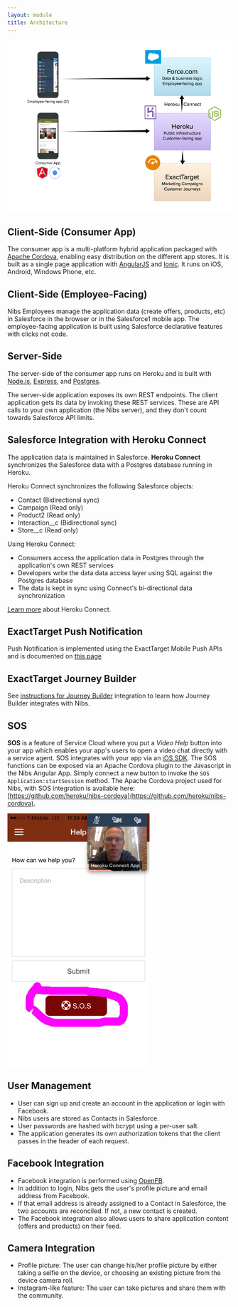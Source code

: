 ```yaml
---
layout: module
title: Architecture
---
```

![alt tag](images/architecture.png)

## Client-Side (Consumer App)

The consumer app is a multi-platform hybrid application packaged with [Apache Cordova](https://cordova.apache.org/), enabling easy distribution on the different app stores. It is built as a single page application with [AngularJS](https://angularjs.org/) and [Ionic](http://ionicframework.com/). It runs on iOS, Android, Windows Phone, etc.  

## Client-Side (Employee-Facing)

Nibs Employees manage the application data (create offers, products, etc) in Salesforce in the browser or in the Salesforce1 mobile app. The employee-facing application is built using Salesforce declarative features with clicks not code. 

## Server-Side

The server-side of the consumer app runs on Heroku and is built with [Node.js](http://nodejs.org/), [Express](http://expressjs.com/), and [Postgres](https://www.heroku.com/postgres).

The server-side application exposes its own REST endpoints. The client application gets its data by invoking these REST services. These are API calls to your own application (the Nibs server), and they don't count towards Salesforce API limits.


## Salesforce Integration with Heroku Connect

The application data is maintained in Salesforce. **Heroku Connect** synchronizes the Salesforce data with a Postgres database running in Heroku.

Heroku Connect synchronizes the following Salesforce objects:

- Contact (Bidirectional sync)
- Campaign (Read only)
- Product2 (Read only)
- Interaction__c (Bidirectional sync)
- Store__c (Read only)

Using Heroku Connect:
 
 - Consumers access the application data in Postgres through the application's own REST services 
 - Developers write the data data access layer using SQL against the Postgres database
 - The data is kept in sync using Connect's bi-directional data synchronization
 
[Learn more](https://www.heroku.com/connect) about Heroku Connect.


## ExactTarget Push Notification

Push Notification is implemented using the ExactTarget Mobile Push APIs and is documented on [this page](push.html)

## ExactTarget Journey Builder

See [instructions for Journey Builder](journey_builder.html) integration to learn how Journey Builder integrates with Nibs.


## SOS

**SOS** is a feature of Service Cloud where you put a _Video Help_ button into your app which enables your
app's users to open a video chat directly with a service agent. SOS integrates with your app via an 
[iOS SDK](https://github.com/goinstant/sos-guides). The SOS functions can be exposed via an Apache Cordova
plugin to the Javascript in the Nibs Angular App. Simply connect a new button to invoke the 
`SOS Application:startSession` method. The Apache Cordova project used for Nibs, with SOS integration
is available here: [https://github.com/heroku/nibs-cordova](https://github.com/heroku/nibs-cordova).

![alt tag](images/sos_screenshot.png)

## User Management

- User can sign up and create an account in the application or login with Facebook.
- Nibs users are stored as Contacts in Salesforce.
- User passwords are hashed with bcrypt using a per-user salt.
- The application generates its own authorization tokens that the client passes in the header of each request.

## Facebook Integration

- Facebook integration is performed using [OpenFB](https://github.com/ccoenraets/OpenFB).
- In addition to login, Nibs gets the user's profile picture and email address from Facebook.
- If that email address is already assigned to a Contact in Salesforce, the two accounts are reconciled. If not, a new contact is created.
- The Facebook integration also allows users to share application content (offers and products) on their feed.

## Camera Integration

- Profile picture: The user can change his/her profile picture by either taking a selfie on the device, or choosing an existing picture from the device camera roll.
- Instagram-like feature: The user can take pictures and share them with the community.
